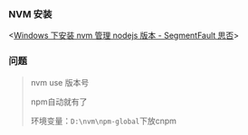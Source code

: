### NVM 安装

<[Windows 下安装 nvm 管理 nodejs 版本 - SegmentFault 思否](https://segmentfault.com/a/1190000007612011)>

### 问题

> nvm use 版本号
>
> npm自动就有了
>
> 环境变量：`D:\nvm\npm-global`下放cnpm